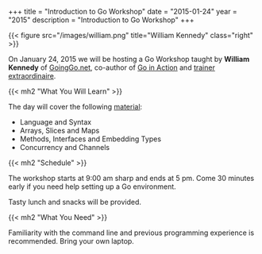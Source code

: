 +++
title = "Introduction to Go Workshop"
date = "2015-01-24"
year = "2015"
description = "Introduction to Go Workshop"
+++

{{< figure src="/images/william.png" title="William Kennedy" class="right" >}}

On January 24, 2015 we will be hosting a Go Workshop taught by **William Kennedy** of [GoingGo.net](https://www.ardanlabs.com/blog/), co-author of [Go in Action](https://www.manning.com/books/go-in-action) and [trainer extraordinaire](https://www.ardanlabs.com/).

{{< mh2 "What You Will Learn" >}}

The day will cover the following [material](https://github.com/ArdanStudios/gotraining):

- Language and Syntax
- Arrays, Slices and Maps
- Methods, Interfaces and Embedding Types
- Concurrency and Channels

{{< mh2 "Schedule" >}}

The workshop starts at 9:00 am sharp and ends at 5 pm. Come 30 minutes early if you need help setting up a Go environment.

Tasty lunch and snacks will be provided.

{{< mh2 "What You Need" >}}

Familiarity with the command line and previous programming experience is recommended. Bring your own laptop.

[register]: https://www.eventbrite.ca/e/introduction-to-go-workshop-tickets-14428260315
[plus]: https://plus.google.com/events/cc7og2dmu7ccqak7kkfsmus3pgc?authkey=CJeJ1rjv2JezpAE
